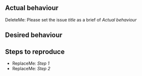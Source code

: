 ## Actual behaviour
DeleteMe: Please set the issue *title* as a brief of *Actual behaviour*

## Desired behaviour

## Steps to reproduce
- ReplaceMe: *Step 1*
- ReplaceMe: *Step 2*
